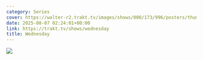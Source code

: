```yaml
---
category: Series
cover: https://walter-r2.trakt.tv/images/shows/000/173/996/posters/thumb/5e535820b8.jpg.webp
date: 2025-08-07 02:24:01+00:00
link: https://trakt.tv/shows/wednesday
title: Wednesday
---
```


![](https://walter-r2.trakt.tv/images/shows/000/173/996/fanarts/thumb/078bcef061.jpg)
